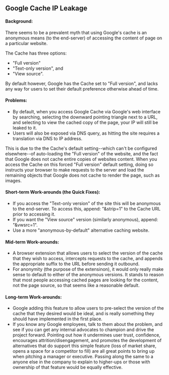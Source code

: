 ## Google Cache IP Leakage

#### Background:
There seems to be a prevalent myth that using Google's cache is an anonymous means (to the end-server) of accessing the content of page on a particular website.

The Cache has three options:
- "Full version"
- "Text-only version", and
- "View source".

By default however, Google has the Cache set to "Full version", and lacks any way for users to set their default preference otherwise ahead of time.

#### Problems:
- By default, when you access Google Cache via Google's web interface by searching, selecting the downward pointing triangle next to a URL, and selecting to view the cached copy of the page, your IP will still be leaked to it.
- Users will also be exposed via DNS query, as hitting the site requires a translation via DNS to IP address.

This is due to the the Cache's default setting--which can't be configured elsewhere--of auto-loading the "Full version" of the website, and the fact that Google does not cache entire copies of websites content. When you access the Cache on this forced "Full version" default setting, doing so instructs your browser to make requests to the server and load the remaining objects that Google does not cache to render the page, such as images.

#### Short-term Work-arounds (the Quick Fixes):
- If you access the "Text-only version" of the site this will be anonymous to the end-server. To access this, append: "&strip=1" to the Cache URL prior to accessing it.
- If you want the "View source" version (similarly anonymous), append: "&vwsrc=1".
- Use a more "anonymous-by-default" alternative caching website.

#### Mid-term Work-arounds:
- A browser extension that allows users to select the version of the cache that they wish to access, intercepts requests to the cache, and appends the appropriate suffix to the URL before sending it outbound.
- For anonymity (the purpose of the extensinon), it would only really make sense to default to either of the anonymous versions. It stands to reason that most people accessing cached pages are looking for the content, not the page source, so that seems like a reasonable default.

#### Long-term Work-arounds:
- Google adding this feature to allow users to pre-select the version of the cache that they desired would be ideal, and is really something they should have implemented in the first place.
- If you know any Google employees, talk to them about the problem, and see if you can get any internal advocates to champion and drive the project forward. Pointing out how it undermines user trust, confidence, encourages attrition/disengagement, and promotes the development of alternatives that do support this simple feature (loss of market share, opens a space for a competitor to fill) are all great points to bring up when pitching a manager or executive. Passing along the same to a anyone else in the company to explain to higher-ups or those with ownership of that feature would be equally effective.
